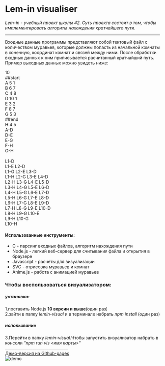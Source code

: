 <h1>Lem-in visualiser</h1>

<i>Lem-in - учебный проект школы 42. Суть проекта состоит в том, чтобы имплементировать алгоритм нахождения кратчайшего пути. </i>
_________________________
<p>Входные данные программы представляют собой тектовый файл с количеством муравьев, которые должны попасть из начальной комнаты в конечную, координат комнат и связей между ними. После обработки входных данных к ним приписывается расчитанный кратчайший путь. Пример выходных данных можно увидеть ниже: </p>
<p>
10<br/>
##start<br/>
A 5 1<br/>
B 6 7<br/>
C 4 8<br/>
D 10 1<br/>
E 3 2<br/>
F 8 7<br/>
G 5 3<br/>
##end<br/>
H 4 5<br/>
A-D<br/>
D-E<br/>
E-G<br/>
F-H<br/>
G-H<br/>
<br/>
L1-D<br/>
L1-E L2-D<br/>
L1-G L2-E L3-D<br/>
L1-H L2-G L3-E L4-D<br/>
L2-H L3-G L4-E L5-D<br/>
L3-H L4-G L5-E L6-D<br/>
L4-H L5-G L6-E L7-D<br/>
L5-H L6-G L7-E L8-D<br/>
L6-H L7-G L8-E L9-D<br/>
L7-H L8-G L9-E L10-D<br/>
L8-H L9-G L10-E<br/>
L9-H L10-G<br/>
L10-H<br/>
</p>
<h4>Использованные инструменты:</h4>
<ul>
<li>C - парсинг входных файлов, алгоритм нахождения пути</li>
<li>Node.js - легкий веб-сервер для считывания файла и открытия в браузере</li>
<li>Javascript - расчеты для визуализации</li>
<li>SVG - отрисовка муравьев и комнат</li>
<li>Anime.js - работа с анимацией муравьев</li>
</ul>
<h3>Чтобы воспользоваться визуализатором:</h3>
<h5>установка:</h5>
1.поставить Node.js <b>10 версии и выше</b>(один раз)<br>
2.зайти в папку <i>lemin-visual</i> и в терминале набрать <i>npm install</i> (один раз)<br>
<h5>использвание</h5>
3.Перейти в папку <i>lemin-visual</i>.Чтобы запустить визуализатор набрать в консоли <i>"npm run vis <имя карты>"</i><br>
________________________________
<br>
<a href="https://evgeniia-rushakova.github.io/super-funicular-lemin/">Демо-версия на Github-pages</a>
<br>
<img src="https://github.com/evgeniia-rushakova/super-funicular-lemin/blob/master/lemin-visual/Screen%20recording.gif" alt="demo">
